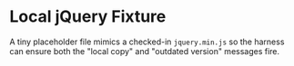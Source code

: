 # Local jQuery Fixture

A tiny placeholder file mimics a checked-in `jquery.min.js` so the harness can ensure both the "local copy" and "outdated version" messages fire.
